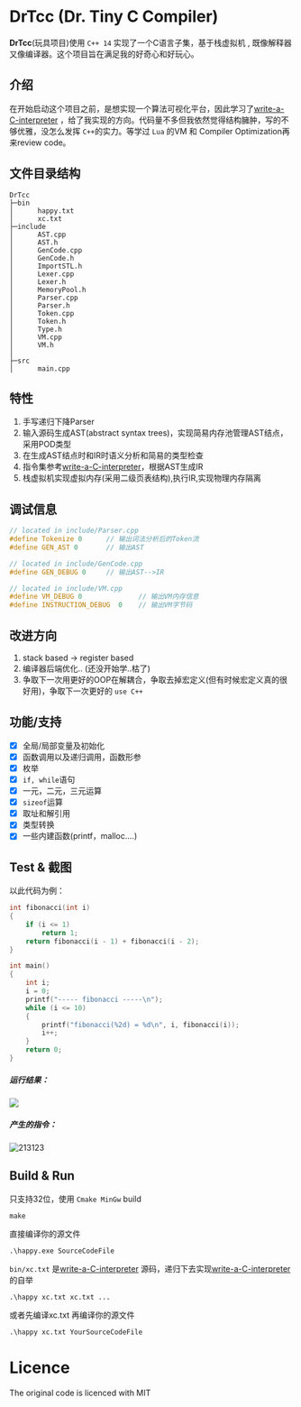# DrTcc (Dr. Tiny C Compiler)

**DrTcc**(玩具项目)使用  `C++ 14` 实现了一个C语言子集，基于栈虚拟机 , 既像解释器又像编译器。这个项目旨在满足我的好奇心和好玩心。

## 介绍

在开始启动这个项目之前，是想实现一个算法可视化平台，因此学习了[write-a-C-interpreter](https://github.com/lotabout/write-a-C-interpreter) ，给了我实现的方向。代码量不多但我依然觉得结构臃肿，写的不够优雅，没怎么发挥 `C++`的实力。等学过 `Lua` 的VM 和 Compiler Optimization再来review code。

## 文件目录结构

```
DrTcc
├─bin
│      happy.txt
│      xc.txt
├─include							
│      AST.cpp
│      AST.h
│      GenCode.cpp
│      GenCode.h
│      ImportSTL.h
│      Lexer.cpp
│      Lexer.h
│      MemoryPool.h
│      Parser.cpp
│      Parser.h
│      Token.cpp
│      Token.h
│      Type.h
│      VM.cpp
│      VM.h
│
├─src
│      main.cpp
```



## 特性

1. 手写递归下降Parser
2. 输入源码生成AST(abstract syntax trees)，实现简易内存池管理AST结点，采用POD类型
3. 在生成AST结点时和IR时语义分析和简易的类型检查
4. 指令集参考[write-a-C-interpreter](https://github.com/lotabout/write-a-C-interpreter)，根据AST生成IR
5. 栈虚拟机实现虚拟内存(采用二级页表结构),执行IR,实现物理内存隔离

## 调试信息

```c++
// located in include/Parser.cpp
#define Tokenize 0		// 输出词法分析后的Token流
#define GEN_AST 0		// 输出AST

// located in include/GenCode.cpp
#define GEN_DEBUG 0		// 输出AST-->IR

// located in include/VM.cpp	
#define VM_DEBUG 0				// 输出VM内存信息
#define INSTRUCTION_DEBUG  0	// 输出VM字节码
```



## 改进方向

1. stack based -> register based
2. 编译器后端优化.. (还没开始学..枯了)
3. 争取下一次用更好的OOP在解耦合，争取去掉宏定义(但有时候宏定义真的很好用)，争取下一次更好的 `use C++`

## 功能/支持

- [x] 全局/局部变量及初始化
- [x] 函数调用以及递归调用，函数形参
- [x] 枚举
- [x]  `if, while`语句
- [x] 一元，二元，三元运算 
- [x]  `sizeof`运算
- [x] 取址和解引用
- [x] 类型转换
- [x] 一些内建函数(printf，malloc....)

## Test & 截图

以此代码为例：

```c
int fibonacci(int i)
{
    if (i <= 1)
        return 1;
    return fibonacci(i - 1) + fibonacci(i - 2);
}

int main()
{
    int i;
    i = 0;
    printf("----- fibonacci -----\n");
    while (i <= 10)
    {
        printf("fibonacci(%2d) = %d\n", i, fibonacci(i));
        i++;
    }
    return 0;
}
```

##### 运行结果：

![ ](https://raw.githubusercontent.com/wandsX/DrTcc/main/Screenshot/result.png)

##### 产生的指令：

![213123](https://raw.githubusercontent.com/wandsX/DrTcc/main/Screenshot/ins.png)



## Build  & Run

只支持32位，使用 `Cmake MinGw` build

```
make 
```

直接编译你的源文件

```
.\happy.exe SourceCodeFile
```

`bin/xc.txt` 是[write-a-C-interpreter](https://github.com/lotabout/write-a-C-interpreter) 源码，递归下去实现[write-a-C-interpreter](https://github.com/lotabout/write-a-C-interpreter)的自举

```
.\happy xc.txt xc.txt ... 
```

或者先编译xc.txt 再编译你的源文件

```
.\happy xc.txt YourSourceCodeFile
```

# Licence

The original code is licenced with MIT